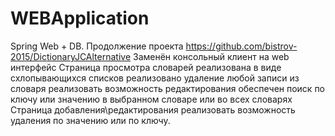 # WEBApplication
Spring Web + DB. 
Продолжение проекта https://github.com/bistrov-2015/DictionaryJCAlternative
Заменён консольный клиент на web интерфейс
Страница просмотра словарей
реализована в виде схлопывающихся списков
реализовано удаление любой записи из словаря
реализовать возможность редактирования 
обеспечен поиск по ключу или значению в выбранном словаре или во всех словарях
Страница добавления\редактирования реализовать возможность удаления по значению или по ключу.
